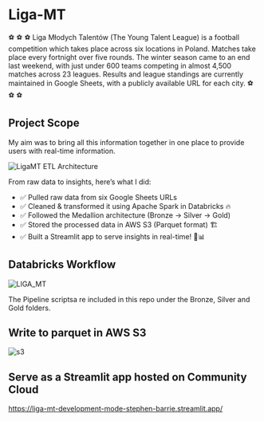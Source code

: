 # Liga-MT

⚽ ⚽ ⚽ Liga Młodych Talentów (The Young Talent League) is a football competition which takes place across six locations in Poland.  Matches take place every fortnight over five rounds. The winter season came to an end last weekend, with just under 600 teams competing in almost 4,500 matches across 23 leagues. 
Results and league standings are currently maintained in Google Sheets, with a publicly available URL for each city. ⚽ ⚽ ⚽

## Project Scope
My aim was to bring all this information together in one place to provide users with real-time information. 

![LigaMT ETL Architecture](https://github.com/user-attachments/assets/6c98d918-b565-4a5a-b964-a44e1d3381ec)

From raw data to insights, here’s what I did:

- ✅ Pulled raw data from six Google Sheets URLs
- ✅ Cleaned & transformed it using Apache Spark in Databricks 🔥
- ✅ Followed the Medallion architecture (Bronze → Silver → Gold)
- ✅ Stored the processed data in AWS S3 (Parquet format) 🏗️
- ✅ Built a Streamlit app to serve insights in real-time! 🎨📊


## Databricks Workflow

![LIGA_MT](https://github.com/user-attachments/assets/d3b09962-e8d2-48b9-980f-b9f0d19ed989)

The Pipeline scriptsa re included in this repo under the Bronze, Silver and Gold folders.


## Write to parquet in AWS S3

![s3](https://github.com/user-attachments/assets/ffafe697-4ab3-4ad0-8713-6554aa124680)


## Serve as a Streamlit app hosted on Community Cloud

https://liga-mt-development-mode-stephen-barrie.streamlit.app/







